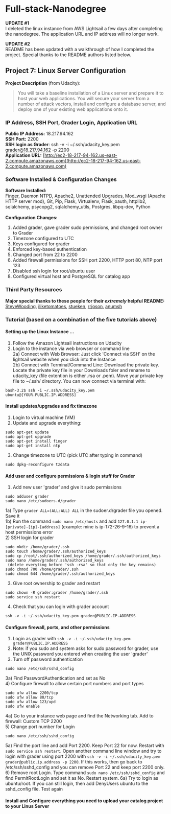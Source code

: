 # Full-stack-Nanodegree

**UPDATE #1** <br>
I deleted the linux instance from AWS Lightsail a few days after completing the nanodegree. The application URL and IP address will no longer work. <br>

**UPDATE #2** <br>
README has been updated with a walkthrough of how I completed the project. Special thanks to the README authors listed below. <br>

## Project 7: Linux Server Configuration
**Project Description** (from Udacity):
>You will take a baseline installation of a Linux server and prepare it to host your web applications. You will secure your server from a number of attack vectors, install and configure a database server, and deploy one of your existing web applications onto it.

### IP Address, SSH Port, Grader Login, Application URL
**Public IP Address:** 18.217.94.162 <br>
**SSH Port:** 2200 <br>
**SSH login as Grader**: ssh -v -i ~/.ssh/udacity_key.pem grader@18.217.94.162 -p 2200 <br>
**Application URL:** [http://ec2-18-217-94-162.us-east-2.compute.amazonaws.com](http://ec2-18-217-94-162.us-east-2.compute.amazonaws.com)
<br>

### Software Installed & Configuration Changes
**Software Installed:** <br>
Finger, Daemon NTPD, Apache2, Unattended Upgrades, Mod_wsgi (Apache HTTP server mod), Git, Pip, Flask, Virtualenv, Flask_oauth, httplib2, sqlalchemy, psycopg2, sqlalchemy_utils, Postgres, libpq-dev, Python
<br><br>
**Configuration Changes:** <br>
1) Added grader, gave grader sudo permissions, and changed root owner to Grader <br>
2) Timezone configured to UTC <br>
3) Keys configured for grader <br>
4) Enforced key-based authentication <br>
5) Changed port from 22 to 2200 <br>
6) Added firewall permissions for SSH port 2200, HTTP port 80, NTP port 123 <br>
7) Disabled ssh login for root/ubuntu user <br>
8) Configured virtual host and PostgreSQL for catalog app

### Third Party Resources
**Major special thanks to these people for their <i>extremely</i> helpful README:** </br>
[SteveWooding](https://github.com/SteveWooding/fullstack-nanodegree-linux-server-config),
[iliketomatoes](https://github.com/iliketomatoes/linux_server_configuration),
[stueken](https://github.com/stueken/FSND-P5_Linux-Server-Configuration),
[rrjoson](https://github.com/rrjoson/udacity-linux-server-configuration),
[anumsh](https://github.com/anumsh/Linux-Server-Configuration)

### Tutorial (based on a combination of the five tutorials above)
#### Setting up the Linux Instance ...
1) Follow the Amazon Lightsail instructions on Udacity <br>
2) Login to the instance via web browser or command line <br>
2a) Connect with Web Browser: Just click 'Connect via SSH' on the lightsail website when you click into the Instance <br>
2b) Connect with Terminal/Command Line: Download the private key. Locate the private key file in your Downloads foler and rename to udacity_key (file extention is either .rsa or .pem). Move your private key file to ~/.ssh/ directory. You can now connect via terminal with:
```
bash-3.2$ ssh -i ~/.ssh/udacity_key.pem ubuntu@[YOUR.PUBLIC.IP.ADDRESS]
```
#### Install updates/upgrades and fix timezone
1) Login to virtual machine (VM) <br>
2) Update and upgrade everything:
```
sudo apt-get update
sudo apt-get upgrade
sudo apt-get install finger
sudo apt-get install ntp
```
3) Change timezone to UTC (pick UTC after typing in command)
```
sudo dpkg-reconfigure tzdata
```
#### Add user and configure permissions & login stuff for Grader
1) Add new user 'grader' and give it sudo permissions
```
sudo adduser grader
sudo nano /etc/sudoers.d/grader
```
1a) Type ```grader ALL=(ALL:ALL) ALL``` in the sudoer.d/grader file you opened. Save it <br>
1b) Run the command ```sudo nano /etc/hosts``` and add ```127.0.1.1 ip-[private]-[ip]-[address]``` (example: mine is ip-172-26-9-16) to prevent a host permissions error <br>
2) SSH login for grader
```
sudo mkdir /home/grader/.ssh
sudo touch /home/grader/.ssh/authorized_keys
sudo cp /root/.ssh/authorized_keys /home/grader/.ssh/authorized_keys
sudo nano /home/grader/.ssh/authorized_keys
 (delete everyting before 'ssh -rsa' so that only the key remains)
sudo chmod 700 /home/grader/.ssh
sudo chmod 644 /home/grader/.ssh/authorized_keys
```
3) Give root ownership to grader and restart
```
sudo chown -R grader:grader /home/grader/.ssh
sudo service ssh restart
```
4) Check that you can login with grader account
```
ssh -v -i ~/.ssh/udacity_key.pem grader@PUBLIC.IP.ADDRESS
```
#### Configure firewall, ports, and other permissions
1) Login as grader with ```ssh -v -i ~/.ssh/udacity_key.pem grader@PUBLIC.IP.ADDRESS``` <br>
2) Note: if you sudo and system asks for sudo password for grader, use the UNIX password you entered when creating the user 'grader' <br>
3) Turn off password authentication
```
sudo nano /etc/ssh/sshd_config
```
3a) Find PasswordAuthentication and set as No <br>
4) Configure firewall to allow certain port numbers and port types
```
sudo ufw allow 2200/tcp
sudo ufw allow 80/tcp
sudo ufw allow 123/upd
sudo ufw enable
```
4a) Go to your instance web page and find the Networking tab. Add to firewall: Custom TCP 2200 <br>
5) Change port number for Login
```
sudo nano /etc/ssh/sshd_config
```
5a) Find the port line and add Port 2200. Keep Port 22 for now. Restart with ```sudo service ssh restart```. Open another command line window and try to login with grader using port 2200 with ```ssh -v -i ~/.ssh/udacity_key.pem grader@public.ip.address -p 2200```. If this works, then go back to /etc/ssh/sshd_config and you can remove Port 22 and keep port 2200 only. <br>
6) Remove root Login. Type command ```sudo nano /etc/ssh/sshd_config``` and find PermitRootLogin and set it as No. Restart system.
6a) Try to login as ubuntu/root. If you can still login, then add DenyUsers ubuntu to the sshd_config file. Test again <br>

#### Install and Configure everything you need to upload your catalog project to your Linus Server
